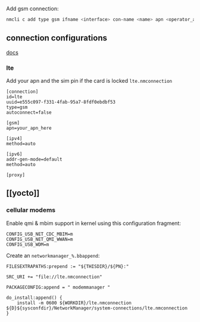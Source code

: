 Add gsm connection:
```bash
nmcli c add type gsm ifname <interface> con-name <name> apn <operator_apn> username <user> password <password> pin <PIN>
```

## connection configurations

[docs](https://networkmanager.dev/docs/api/latest/ch01.html)

### lte

Add your apn and the sim pin if the card is locked
`lte.nmconnection`
```
[connection]
id=lte
uuid=e555c097-f331-4fab-95a7-8fdf0ebdbf53
type=gsm
autoconnect=false

[gsm]
apn=your_apn_here

[ipv4]
method=auto

[ipv6]
addr-gen-mode=default
method=auto

[proxy]
```

## [[yocto]]

### cellular modems

Enable qmi & mbim support in kernel using this configuration fragment:
```
CONFIG_USB_NET_CDC_MBIM=m
CONFIG_USB_NET_QMI_WWAN=m
CONFIG_USB_WDM=m
```

Create an `networkmanager_%.bbappend`:
```
FILESEXTRAPATHS:prepend := "${THISDIR}/${PN}:"

SRC_URI += "file://lte.nmconnection"

PACKAGECONFIG:append = " modemmanager "

do_install:append() {
    install -m 0600 ${WORKDIR}/lte.nmconnection ${D}${sysconfdir}/NetworkManager/system-connections/lte.nmconnection
}
```
